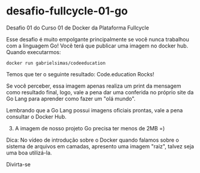 # desafio-fullcycle-01-go
Desafio 01 do Curso 01 de Docker da Plataforma Fullcycle

Esse desafio é muito empolgante principalmente se você nunca trabalhou com a linguagem Go!
Você terá que publicar uma imagem no docker hub. Quando executarmos:

```docker run gabrielsimas/codeeducation```

Temos que ter o seguinte resultado: Code.education Rocks!

Se você perceber, essa imagem apenas realiza um print da mensagem como resultado final, logo, vale a pena dar uma conferida no próprio site da Go Lang para aprender como fazer um "olá mundo".

Lembrando que a Go Lang possui imagens oficiais prontas, vale a pena consultar o Docker Hub.

3) A imagem de nosso projeto Go precisa ter menos de 2MB =)

Dica: No vídeo de introdução sobre o Docker quando falamos sobre o sistema de arquivos em camadas, apresento uma imagem "raiz", talvez seja uma boa utilizá-la.

Divirta-se
